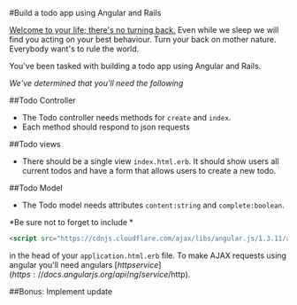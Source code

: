 #Build a todo app using Angular and Rails

[Welcome to your life; there's no turning back.](https://www.youtube.com/watch?v=ST86JM1RPl0)
Even while we sleep we will find you acting on your best behaviour.
Turn your back on mother nature.
Everybody want's to rule the world.

You've been tasked with building a todo app using Angular and Rails.

*We've determined that you'll need the following*

##Todo Controller
* The Todo controller needs methods for `create` and `index`.
* Each method should respond to json requests

##Todo views
* There should be a single view `index.html.erb`. It should show users all current todos and have a form that allows users to create a new todo.

##Todo Model
* The Todo model needs attributes `content:string` and `complete:boolean`.

*Be sure not to forget to include *
```html
<script src="https://cdnjs.cloudflare.com/ajax/libs/angular.js/1.3.11/angular-animate.js"></script>
```
in the head of your `application.html.erb` file.
To make AJAX requests using angular you'll need angulars [$http service](https://docs.angularjs.org/api/ng/service/$http).


##Bonus: Implement update
